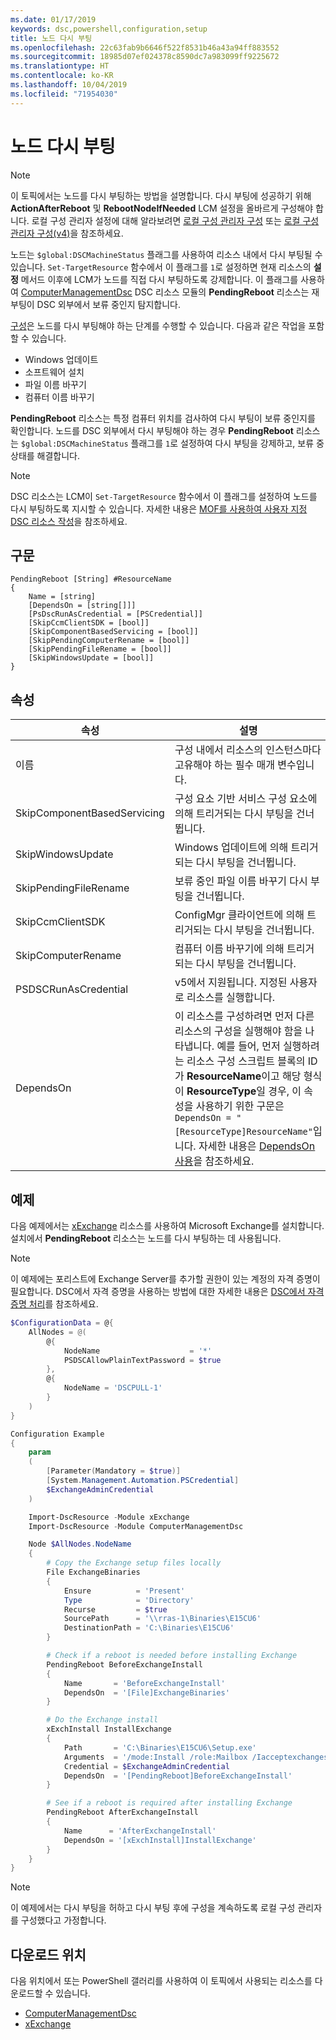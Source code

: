 ```yaml
---
ms.date: 01/17/2019
keywords: dsc,powershell,configuration,setup
title: 노드 다시 부팅
ms.openlocfilehash: 22c63fab9b6646f522f8531b46a43a94ff883552
ms.sourcegitcommit: 18985d07ef024378c8590dc7a983099ff9225672
ms.translationtype: HT
ms.contentlocale: ko-KR
ms.lasthandoff: 10/04/2019
ms.locfileid: "71954030"
---
```

# <a name="reboot-a-node"></a>노드 다시 부팅

> [!NOTE]
> 이 토픽에서는 노드를 다시 부팅하는 방법을 설명합니다. 다시 부팅에 성공하기 위해 **ActionAfterReboot** 및 **RebootNodeIfNeeded** LCM 설정을 올바르게 구성해야 합니다.
> 로컬 구성 관리자 설정에 대해 알라보려면 [로컬 구성 관리자 구성](../managing-nodes/metaConfig.md) 또는 [로컬 구성 관리자 구성(v4)](../managing-nodes/metaConfig4.md)을 참조하세요.

노드는 `$global:DSCMachineStatus` 플래그를 사용하여 리소스 내에서 다시 부팅될 수 있습니다. `Set-TargetResource` 함수에서 이 플래그를 `1`로 설정하면 현재 리소스의 **설정** 메서드 이후에 LCM가 노드를 직접 다시 부팅하도록 강제합니다. 이 플래그를 사용하여 [ComputerManagementDsc](https://github.com/PowerShell/ComputerManagementDsc) DSC 리소스 모듈의 **PendingReboot** 리소스는 재부팅이 DSC 외부에서 보류 중인지 탐지합니다.

[구성](configurations.md)은 노드를 다시 부팅해야 하는 단계를 수행할 수 있습니다. 다음과 같은 작업을 포함할 수 있습니다.

- Windows 업데이트
- 소프트웨어 설치
- 파일 이름 바꾸기
- 컴퓨터 이름 바꾸기

**PendingReboot** 리소스는 특정 컴퓨터 위치를 검사하여 다시 부팅이 보류 중인지를 확인합니다. 노드를 DSC 외부에서 다시 부팅해야 하는 경우 **PendingReboot** 리소스는 `$global:DSCMachineStatus` 플래그를 `1`로 설정하여 다시 부팅을 강제하고, 보류 중 상태를 해결합니다.

> [!NOTE]
> DSC 리소스는 LCM이 `Set-TargetResource` 함수에서 이 플래그를 설정하여 노드를 다시 부팅하도록 지시할 수 있습니다. 자세한 내용은 [MOF를 사용하여 사용자 지정 DSC 리소스 작성](../resources/authoringResourceMOF.md)을 참조하세요.

## <a name="syntax"></a>구문

```
PendingReboot [String] #ResourceName
{
    Name = [string]
    [DependsOn = [string[]]]
    [PsDscRunAsCredential = [PSCredential]]
    [SkipCcmClientSDK = [bool]]
    [SkipComponentBasedServicing = [bool]]
    [SkipPendingComputerRename = [bool]]
    [SkipPendingFileRename = [bool]]
    [SkipWindowsUpdate = [bool]]
}
```

## <a name="properties"></a>속성

| 속성 | 설명 |
| --- | --- |
| 이름| 구성 내에서 리소스의 인스턴스마다 고유해야 하는 필수 매개 변수입니다.|
| SkipComponentBasedServicing | 구성 요소 기반 서비스 구성 요소에 의해 트리거되는 다시 부팅을 건너뜁니다. |
| SkipWindowsUpdate | Windows 업데이트에 의해 트리거되는 다시 부팅을 건너뜁니다.|
| SkipPendingFileRename | 보류 중인 파일 이름 바꾸기 다시 부팅을 건너뜁니다. |
| SkipCcmClientSDK | ConfigMgr 클라이언트에 의해 트리거되는 다시 부팅을 건너뜁니다. |
| SkipComputerRename | 컴퓨터 이름 바꾸기에 의해 트리거되는 다시 부팅을 건너뜁니다. |
| PSDSCRunAsCredential | v5에서 지원됩니다. 지정된 사용자로 리소스를 실행합니다. |
| DependsOn | 이 리소스를 구성하려면 먼저 다른 리소스의 구성을 실행해야 함을 나타냅니다. 예를 들어, 먼저 실행하려는 리소스 구성 스크립트 블록의 ID가 **ResourceName**이고 해당 형식이 **ResourceType**일 경우, 이 속성을 사용하기 위한 구문은 `DependsOn = "[ResourceType]ResourceName"`입니다. 자세한 내용은 [DependsOn 사용](resource-depends-on.md)을 참조하세요.|

## <a name="example"></a>예제

다음 예제에서는 [xExchange](https://github.com/PowerShell/xExchange) 리소스를 사용하여 Microsoft Exchange를 설치합니다.
설치에서 **PendingReboot** 리소스는 노드를 다시 부팅하는 데 사용됩니다.

> [!NOTE]
> 이 예제에는 포리스트에 Exchange Server를 추가할 권한이 있는 계정의 자격 증명이 필요합니다. DSC에서 자격 증명을 사용하는 방법에 대한 자세한 내용은 [DSC에서 자격 증명 처리](../configurations/configDataCredentials.md)를 참조하세요.

```powershell
$ConfigurationData = @{
    AllNodes = @(
        @{
            NodeName                    = '*'
            PSDSCAllowPlainTextPassword = $true
        },
        @{
            NodeName = 'DSCPULL-1'
        }
    )
}

Configuration Example
{
    param
    (
        [Parameter(Mandatory = $true)]
        [System.Management.Automation.PSCredential]
        $ExchangeAdminCredential
    )

    Import-DscResource -Module xExchange
    Import-DscResource -Module ComputerManagementDsc

    Node $AllNodes.NodeName
    {
        # Copy the Exchange setup files locally
        File ExchangeBinaries
        {
            Ensure          = 'Present'
            Type            = 'Directory'
            Recurse         = $true
            SourcePath      = '\\rras-1\Binaries\E15CU6'
            DestinationPath = 'C:\Binaries\E15CU6'
        }

        # Check if a reboot is needed before installing Exchange
        PendingReboot BeforeExchangeInstall
        {
            Name       = 'BeforeExchangeInstall'
            DependsOn  = '[File]ExchangeBinaries'
        }

        # Do the Exchange install
        xExchInstall InstallExchange
        {
            Path       = 'C:\Binaries\E15CU6\Setup.exe'
            Arguments  = '/mode:Install /role:Mailbox /Iacceptexchangeserverlicenseterms'
            Credential = $ExchangeAdminCredential
            DependsOn  = '[PendingReboot]BeforeExchangeInstall'
        }

        # See if a reboot is required after installing Exchange
        PendingReboot AfterExchangeInstall
        {
            Name      = 'AfterExchangeInstall'
            DependsOn = '[xExchInstall]InstallExchange'
        }
    }
}
```

> [!NOTE]
> 이 예제에서는 다시 부팅을 허하고 다시 부팅 후에 구성을 계속하도록 로컬 구성 관리자를 구성했다고 가정합니다.

## <a name="where-to-download"></a>다운로드 위치

다음 위치에서 또는 PowerShell 갤러리를 사용하여 이 토픽에서 사용되는 리소스를 다운로드할 수 있습니다.

- [ComputerManagementDsc](https://github.com/PowerShell/ComputerManagementDsc)
- [xExchange](https://github.com/PowerShell/xExchange)
